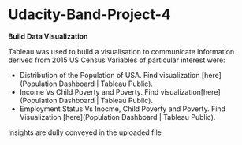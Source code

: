 # Udacity-Band-Project-4

**Build Data Visualization**

Tableau was used to  build  a visualisation to communicate  information derived from 2015 US Census
Variables  of particular interest were:
- Distribution of the Population of USA. Find visualization [here](Population Dashboard | Tableau Public).
- Income Vs Child Poverty and Poverty. Find visualization[here](Population Dashboard | Tableau Public).
- Employment Status Vs Inocme, Child Poverty and Poverty. Find Visualization [here](Population Dashboard | Tableau Public).

Insights are dully conveyed in the uploaded file
